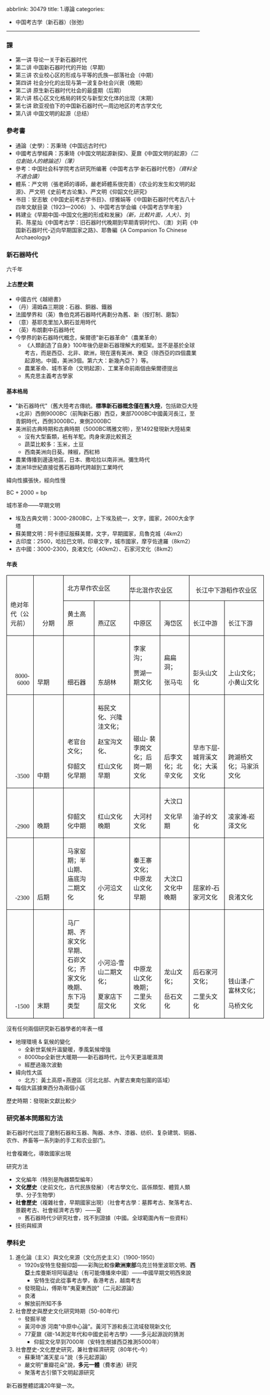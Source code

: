 abbrlink: 30479
title: 1.導論
categories:
  - 中国考古学（新石器）(张弛)
---
### 課

- 第一讲 导论一关于新石器时代
- 第二讲 中国新石器时代的开始（早期）
- 第三讲 农业校心区的形成与平等的氏族—部落社会（中期）
- 第四讲 社会分化的出现与第一波复杂社会兴衰（晚期）
- 第二讲 原生新石器时代社会的最盛期（后期）
- 第六讲 核心区文化格局的转交与新型文化体的出现（末期）
- 第七讲 欧亚视伯下的中国新石器时代—周边地区的考古学文化
- 第八讲 中国文明的起源（总结）

### 參考書

- 通論（史學）：苏秉琦《中国远古时代》
- 中國考古學經典：苏秉琦《中国文明起源新探》、夏鼐《中国文明的起源》*（二位創始人的總論述）（薄）*
- 參考：中国社会科学院考古研究所编著《中国考古学·新石器时代卷》*（資料全不適合讀）*
- 體系：严文明（張老師的導師，嚴老師體系很完善）《农业的发生和文明的起源》、严文明《史前考古论集》、严文明《仰韶文化研究》
- 书目：安志敏《中国史前考古学书目》、缪雅娟等《中国新石器时代考古八十四年文献目录（1923—2006） 》、中国考古学会编《中国考古学年鉴》
- 韩建业《早期中国-中国文化圈的形成和发展》*（新，比較片面，人大）*、刘莉、陈星灿《中国考古学：旧石器时代晚期到早期青铜时代》、（澳）刘莉《中国新石器时代-迈向早期国家之路》、耶魯編《A Companion To Chinese Archaeology》

### 新石器時代

六千年

#### 上古歷史觀

- 中國古代《越絕書》
- （丹）湯姆森三期說：石器、銅器、鐵器
- 法國學界和（英）魯伯克將石器時代再劃分為舊、新（按打制、磨製）
- （意）基耶克里加入銅石並用時代
- （英）布朗劃中石器時代
- 今學界的新石器時代概念，柴爾德"新石器革命"（農業革命）
	- 《人類創造了自身》100年後仍是新石器理解大的框架。並不是基於全球考古，而是西亞、北非、歐洲，現在還有美洲、東亞（除西亞的四個農業起源地。中國，美洲3個。第六大：新幾內亞？）等。
	- 農業革命、城市革命（文明起源）、工業革命前兩個由柴爾德提出
	- 馬克思主義考古學家

#### 基本格局

- "新石器時代"（舊大陸考古傳統。**標準新石器概念僅在舊大陸**，包括歐亞大陸+北非）西側9000BC（前陶新石器）西亞，東部7000BC中國黃河長江，至青銅時代，西側3000BC，東側2000BC
- 美洲前古典時期和古典時期（5000BC瑪雅文明），至1492發現新大陸結束
	- 沒有大型畜類，衹有羊駝。肉身來源比較貧乏
	- 蔬菜比較多：玉米，土豆
	- 西南美洲向日葵。辣椒，西紅柿
- 農業傳播到邊遠地區，日本、撒哈拉以南非洲。彌生時代
- 澳洲18世紀直接從舊石器時代跨越到工業時代

緯向性擴張快，經向性慢

BC + 2000 = bp

城市革命——早期文明

- 埃及古典文明：3000-2800BC，上下埃及統一，文字，國家，2600大金字塔
- 蘇美爾文明：阿卡德征服蘇美爾，文字，早期國家，烏魯克城（4km2）
- 古印度：2500，哈拉巴文明，印章文字，城市國家，摩亨佐達羅（8km2）
- 古中國：3000-2300，良渚文化（40km2）、石家河文化（8km2）

#### 年表

<table class=MsoNormalTable border=0 cellspacing=0 cellpadding=0 width=0
 style='width:503.35pt;border-collapse:collapse'>
 <tr style='height:9.6pt'>
  <td width=57 rowspan=2 valign=bottom style='width:42.65pt;border:solid black 1.0pt;
  padding:3.6pt 7.2pt 3.6pt 7.2pt;height:9.6pt'>
  <p class=MsoNormal align=left style='text-align:left;vertical-align:baseline'><span
  lang=ZH-CN style='font-family:宋体'>绝对年代（</span><span lang=ZH-CN
  style='font-family:宋体'>公元前</span><span lang=ZH-CN style='font-family:宋体'>）</span></p>
  </td>
  <td width=85 rowspan=2 valign=bottom style='width:63.8pt;border:solid black 1.0pt;
  border-left:none;padding:3.6pt 7.2pt 3.6pt 7.2pt;height:9.6pt'>
  <p class=MsoNormal align=center style='text-align:center;vertical-align:baseline'><span
  lang=ZH-CN style='font-family:宋体'>分期</span></p>
  </td>
  <td width=174 colspan=2 valign=bottom style='width:130.15pt;border-top:solid black 1.0pt;
  border-left:none;border-bottom:solid black 1.0pt;border-right:solid windowtext 1.0pt;
  padding:3.6pt 7.2pt 3.6pt 7.2pt;height:9.6pt'>
  <p class=MsoNormal style='vertical-align:baseline'><span lang=ZH-CN
  style='font-family:宋体'>北方旱作农业区</span></p>
  </td>
  <td width=146 colspan=2 valign=bottom style='width:109.4pt;border-top:solid black 1.0pt;
  border-left:none;border-bottom:solid black 1.0pt;border-right:solid windowtext 1.0pt;
  padding:0cm 0cm 0cm 0cm;height:9.6pt'>
  <p class=MsoNormal style='vertical-align:baseline'><span lang=ZH-CN
  style='font-family:宋体'>华北混作农业区</span></p>
  </td>
  <td width=210 colspan=2 valign=bottom style='width:157.35pt;border-top:solid black 1.0pt;
  border-left:none;border-bottom:solid black 1.0pt;border-right:solid windowtext 1.0pt;
  padding:0cm 0cm 0cm 0cm;height:9.6pt'>
  <p class=MsoNormal align=center style='text-align:center;vertical-align:baseline'><span
  lang=ZH-CN style='font-family:宋体'>长江中下游稻作农业区</span></p>
  </td>
 </tr>
 <tr style='height:49.0pt'>
  <td width=76 valign=bottom style='width:2.0cm;border-top:none;border-left:
  none;border-bottom:solid black 1.0pt;border-right:solid black 1.0pt;
  padding:3.6pt 7.2pt 3.6pt 7.2pt;height:49.0pt'>
  <p class=MsoNormal align=left style='text-align:left;vertical-align:baseline'><span
  lang=ZH-CN style='font-family:宋体'>黄土高原</span></p>
  </td>
  <td width=98 valign=bottom style='width:73.45pt;border-top:none;border-left:
  none;border-bottom:solid black 1.0pt;border-right:solid black 1.0pt;
  padding:3.6pt 7.2pt 3.6pt 7.2pt;height:49.0pt'>
  <p class=MsoNormal align=left style='text-align:left;vertical-align:baseline'><span
  lang=ZH-CN style='font-family:宋体'>燕辽区</span></p>
  </td>
  <td width=77 valign=bottom style='width:57.6pt;border-top:none;border-left:
  none;border-bottom:solid black 1.0pt;border-right:solid black 1.0pt;
  padding:3.6pt 7.2pt 3.6pt 7.2pt;height:49.0pt'>
  <p class=MsoNormal align=left style='text-align:left;vertical-align:baseline'><span
  lang=ZH-CN style='font-family:宋体'>中原区</span></p>
  </td>
  <td width=69 valign=bottom style='width:51.8pt;border-top:none;border-left:
  none;border-bottom:solid black 1.0pt;border-right:solid black 1.0pt;
  padding:3.6pt 7.2pt 3.6pt 7.2pt;height:49.0pt'>
  <p class=MsoNormal align=left style='text-align:left;vertical-align:baseline'><span
  lang=ZH-CN style='font-family:宋体'>海岱区</span></p>
  </td>
  <td width=96 valign=bottom style='width:72.3pt;border-top:none;border-left:
  none;border-bottom:solid black 1.0pt;border-right:solid black 1.0pt;
  padding:3.6pt 7.2pt 3.6pt 7.2pt;height:49.0pt'>
  <p class=MsoNormal align=left style='text-align:left;vertical-align:baseline'><span
  lang=ZH-CN style='font-family:宋体'>长江中游</span></p>
  </td>
  <td width=113 valign=bottom style='width:3.0cm;border-top:none;border-left:
  none;border-bottom:solid black 1.0pt;border-right:solid black 1.0pt;
  padding:3.6pt 7.2pt 3.6pt 7.2pt;height:49.0pt'>
  <p class=MsoNormal align=left style='text-align:left;vertical-align:baseline'><span
  lang=ZH-CN style='font-family:宋体'>长江下游</span></p>
  </td>
 </tr>
 <tr style='height:33.9pt'>
  <td width=57 valign=bottom style='width:42.65pt;border:solid black 1.0pt;
  border-top:none;padding:3.6pt 7.2pt 3.6pt 7.2pt;height:33.9pt'>
  <p class=MsoNormal align=right style='text-align:right;vertical-align:baseline'><span
  lang=EN-US style='font-family:宋体'>8000-6000</span></p>
  </td>
  <td width=85 valign=bottom style='width:63.8pt;border-top:none;border-left:
  none;border-bottom:solid black 1.0pt;border-right:solid black 1.0pt;
  padding:3.6pt 7.2pt 3.6pt 7.2pt;height:33.9pt'>
  <p class=MsoNormal align=left style='text-align:left;vertical-align:baseline'><span
  lang=ZH-CN style='font-family:宋体'>早期</span></p>
  </td>
  <td width=76 valign=bottom style='width:2.0cm;border-top:none;border-left:
  none;border-bottom:solid black 1.0pt;border-right:solid black 1.0pt;
  padding:3.6pt 7.2pt 3.6pt 7.2pt;height:33.9pt'>
  <p class=MsoNormal align=left style='text-align:left'><span lang=ZH-CN
  style='font-family:宋体'>细石器</span></p>
  </td>
  <td width=98 valign=bottom style='width:73.45pt;border-top:none;border-left:
  none;border-bottom:solid black 1.0pt;border-right:solid black 1.0pt;
  padding:3.6pt 7.2pt 3.6pt 7.2pt;height:33.9pt'>
  <p class=MsoNormal align=left style='text-align:left;vertical-align:baseline'><span
  lang=ZH-CN style='font-family:宋体'>东胡林</span></p>
  </td>
  <td width=77 valign=bottom style='width:57.6pt;border-top:none;border-left:
  none;border-bottom:solid black 1.0pt;border-right:solid black 1.0pt;
  padding:3.6pt 7.2pt 3.6pt 7.2pt;height:33.9pt'>
  <p class=MsoNormal align=left style='text-align:left'><span lang=ZH-CN
  style='font-family:宋体'>李家沟；</span></p>
  <p class=MsoNormal align=left style='text-align:left'><span lang=ZH-CN
  style='font-family:宋体'>贾湖一期文化</span></p>
  </td>
  <td width=69 valign=bottom style='width:51.8pt;border-top:none;border-left:
  none;border-bottom:solid black 1.0pt;border-right:solid black 1.0pt;
  padding:3.6pt 7.2pt 3.6pt 7.2pt;height:33.9pt'>
  <p class=MsoNormal align=left style='text-align:left'><span lang=ZH-CN
  style='font-family:宋体'>扁扁洞；</span></p>
  <p class=MsoNormal align=left style='text-align:left'><span lang=ZH-CN
  style='font-family:宋体'>张马屯</span></p>
  </td>
  <td width=96 valign=bottom style='width:72.3pt;border-top:none;border-left:
  none;border-bottom:solid black 1.0pt;border-right:solid black 1.0pt;
  padding:3.6pt 7.2pt 3.6pt 7.2pt;height:33.9pt'>
  <p class=MsoNormal align=left style='text-align:left;punctuation-wrap:simple;
  vertical-align:baseline'><span lang=ZH-CN style='font-family:宋体'>彭头山文化</span></p>
  </td>
  <td width=113 valign=bottom style='width:3.0cm;border-top:none;border-left:
  none;border-bottom:solid black 1.0pt;border-right:solid black 1.0pt;
  padding:3.6pt 7.2pt 3.6pt 7.2pt;height:33.9pt'>
  <p class=MsoNormal align=left style='margin-top:2.9pt;text-align:left;
  vertical-align:baseline'><span lang=ZH-CN style='font-family:宋体'>上山文化；小黄山文化</span></p>
  </td>
 </tr>
 <tr style='height:64.25pt'>
  <td width=57 valign=bottom style='width:42.65pt;border:solid black 1.0pt;
  border-top:none;padding:3.6pt 7.2pt 3.6pt 7.2pt;height:64.25pt'>
  <p class=MsoNormal align=right style='text-align:right;vertical-align:baseline'><span
  lang=EN-US style='font-family:宋体'>-3500</span></p>
  </td>
  <td width=85 valign=bottom style='width:63.8pt;border-top:none;border-left:
  none;border-bottom:solid black 1.0pt;border-right:solid black 1.0pt;
  padding:3.6pt 7.2pt 3.6pt 7.2pt;height:64.25pt'>
  <p class=MsoNormal align=left style='text-align:left;vertical-align:baseline'><span
  lang=ZH-CN style='font-family:宋体'>中期</span></p>
  </td>
  <td width=76 valign=bottom style='width:2.0cm;border-top:none;border-left:
  none;border-bottom:solid black 1.0pt;border-right:solid black 1.0pt;
  padding:3.6pt 7.2pt 3.6pt 7.2pt;height:64.25pt'>
  <p class=MsoNormal align=left style='text-align:left;vertical-align:baseline'><span
  lang=ZH-CN style='font-family:宋体'>老官台文化；</span></p>
  <p class=MsoNormal align=left style='text-align:left;vertical-align:baseline'><span
  lang=ZH-CN style='font-family:宋体'>仰韶文化早期</span></p>
  </td>
  <td width=98 valign=bottom style='width:73.45pt;border-top:none;border-left:
  none;border-bottom:solid black 1.0pt;border-right:solid black 1.0pt;
  padding:3.6pt 7.2pt 3.6pt 7.2pt;height:64.25pt'>
  <p class=MsoNormal align=left style='text-align:left;vertical-align:baseline'><span
  lang=ZH-CN style='font-family:宋体'>裕民文化、兴隆洼文化；</span><span lang=ZH-CN
  style='font-family:宋体'> </span></p>
  <p class=MsoNormal align=left style='text-align:left;punctuation-wrap:simple;
  vertical-align:baseline'><span lang=ZH-CN style='font-family:宋体'>赵宝沟文化、</span></p>
  <p class=MsoNormal align=left style='text-align:left;punctuation-wrap:simple;
  vertical-align:baseline'><span lang=ZH-CN style='font-family:宋体'>红山文化早期</span></p>
  </td>
  <td width=77 valign=bottom style='width:57.6pt;border-top:none;border-left:
  none;border-bottom:solid black 1.0pt;border-right:solid black 1.0pt;
  padding:3.6pt 7.2pt 3.6pt 7.2pt;height:64.25pt'>
  <p class=MsoNormal align=left style='text-align:left;vertical-align:baseline'><span
  lang=ZH-CN style='font-family:宋体'>磁山</span><span lang=EN-US style='font-family:
  宋体'>- </span><span lang=ZH-CN style='font-family:宋体'>裴李岗文化；后岗一期文化</span></p>
  </td>
  <td width=69 valign=bottom style='width:51.8pt;border-top:none;border-left:
  none;border-bottom:solid black 1.0pt;border-right:solid black 1.0pt;
  padding:3.6pt 7.2pt 3.6pt 7.2pt;height:64.25pt'>
  <p class=MsoNormal align=left style='text-align:left;vertical-align:baseline'><span
  lang=ZH-CN style='font-family:宋体'>后李文化；北辛文化</span><span lang=ZH-CN
  style='font-family:宋体'> </span></p>
  </td>
  <td width=96 valign=bottom style='width:72.3pt;border-top:none;border-left:
  none;border-bottom:solid black 1.0pt;border-right:solid black 1.0pt;
  padding:3.6pt 7.2pt 3.6pt 7.2pt;height:64.25pt'>
  <p class=MsoNormal align=left style='text-align:left;vertical-align:baseline'><span
  lang=ZH-CN style='font-family:宋体'>早市下层</span><span lang=EN-US
  style='font-family:宋体'>-</span><span lang=ZH-CN style='font-family:宋体'>城背溪文化；大溪文化</span></p>
  </td>
  <td width=113 valign=bottom style='width:3.0cm;border-top:none;border-left:
  none;border-bottom:solid black 1.0pt;border-right:solid black 1.0pt;
  padding:3.6pt 7.2pt 3.6pt 7.2pt;height:64.25pt'>
  <p class=MsoNormal align=left style='text-align:left;vertical-align:baseline'><span
  lang=ZH-CN style='font-family:宋体'>跨湖桥文化；马家浜文化</span><span lang=ZH-CN
  style='font-family:宋体'> </span></p>
  </td>
 </tr>
 <tr style='height:60.0pt'>
  <td width=57 valign=bottom style='width:42.65pt;border:solid black 1.0pt;
  border-top:none;padding:3.6pt 7.2pt 3.6pt 7.2pt;height:60.0pt'>
  <p class=MsoNormal align=right style='text-align:right;vertical-align:baseline'><span
  lang=EN-US style='font-family:宋体'>-2900</span></p>
  </td>
  <td width=85 valign=bottom style='width:63.8pt;border-top:none;border-left:
  none;border-bottom:solid black 1.0pt;border-right:solid black 1.0pt;
  padding:3.6pt 7.2pt 3.6pt 7.2pt;height:60.0pt'>
  <p class=MsoNormal align=left style='text-align:left;vertical-align:baseline'><span
  lang=ZH-CN style='font-family:宋体'>晚期</span></p>
  </td>
  <td width=76 valign=bottom style='width:2.0cm;border-top:none;border-left:
  none;border-bottom:solid black 1.0pt;border-right:solid black 1.0pt;
  padding:3.6pt 7.2pt 3.6pt 7.2pt;height:60.0pt'>
  <p class=MsoNormal align=left style='text-align:left;vertical-align:baseline'><span
  lang=ZH-CN style='font-family:宋体'>仰韶文化</span><span lang=ZH-CN
  style='font-family:宋体'>中期</span></p>
  </td>
  <td width=98 valign=bottom style='width:73.45pt;border-top:none;border-left:
  none;border-bottom:solid black 1.0pt;border-right:solid black 1.0pt;
  padding:3.6pt 7.2pt 3.6pt 7.2pt;height:60.0pt'>
  <p class=MsoNormal align=left style='text-align:left;vertical-align:baseline'><span
  lang=ZH-CN style='font-family:宋体'>红山文化晚期</span></p>
  </td>
  <td width=77 valign=bottom style='width:57.6pt;border-top:none;border-left:
  none;border-bottom:solid black 1.0pt;border-right:solid black 1.0pt;
  padding:3.6pt 7.2pt 3.6pt 7.2pt;height:60.0pt'>
  <p class=MsoNormal align=left style='text-align:left;punctuation-wrap:simple;
  vertical-align:baseline'><span lang=ZH-CN style='font-family:宋体'>大河村文化</span></p>
  </td>
  <td width=69 valign=bottom style='width:51.8pt;border-top:none;border-left:
  none;border-bottom:solid black 1.0pt;border-right:solid black 1.0pt;
  padding:3.6pt 7.2pt 3.6pt 7.2pt;height:60.0pt'>
  <p class=MsoNormal align=left style='text-align:left;punctuation-wrap:simple;
  vertical-align:baseline'><span lang=ZH-CN style='font-family:宋体'>大汶口</span><span
  lang=ZH-CN style='font-family:宋体'> </span></p>
  <p class=MsoNormal align=left style='text-align:left;punctuation-wrap:simple;
  vertical-align:baseline'><span lang=ZH-CN style='font-family:宋体'>文化早期</span></p>
  </td>
  <td width=96 valign=bottom style='width:72.3pt;border-top:none;border-left:
  none;border-bottom:solid black 1.0pt;border-right:solid black 1.0pt;
  padding:3.6pt 7.2pt 3.6pt 7.2pt;height:60.0pt'>
  <p class=MsoNormal align=left style='text-align:left;punctuation-wrap:simple;
  vertical-align:baseline'><span lang=ZH-CN style='font-family:宋体'>油子岭文化</span></p>
  </td>
  <td width=113 valign=bottom style='width:3.0cm;border-top:none;border-left:
  none;border-bottom:solid black 1.0pt;border-right:solid black 1.0pt;
  padding:3.6pt 7.2pt 3.6pt 7.2pt;height:60.0pt'>
  <p class=MsoNormal align=left style='text-align:left;punctuation-wrap:simple;
  vertical-align:baseline'><span lang=ZH-CN style='font-family:宋体'>凌家滩</span><span
  lang=EN-US style='font-family:宋体'>-</span><span lang=ZH-CN style='font-family:
  宋体'>崧泽文化</span></p>
  </td>
 </tr>
 <tr style='height:60.0pt'>
  <td width=57 valign=bottom style='width:42.65pt;border:solid black 1.0pt;
  border-top:none;padding:3.6pt 7.2pt 3.6pt 7.2pt;height:60.0pt'>
  <p class=MsoNormal align=right style='text-align:right;vertical-align:baseline'><span
  lang=EN-US style='font-family:宋体'>-2300</span></p>
  </td>
  <td width=85 valign=bottom style='width:63.8pt;border-top:none;border-left:
  none;border-bottom:solid black 1.0pt;border-right:solid black 1.0pt;
  padding:3.6pt 7.2pt 3.6pt 7.2pt;height:60.0pt'>
  <p class=MsoNormal align=left style='text-align:left;vertical-align:baseline'><span
  lang=ZH-CN style='font-family:宋体'>后期</span></p>
  </td>
  <td width=76 valign=bottom style='width:2.0cm;border-top:none;border-left:
  none;border-bottom:solid black 1.0pt;border-right:solid black 1.0pt;
  padding:3.6pt 7.2pt 3.6pt 7.2pt;height:60.0pt'>
  <p class=MsoNormal align=left style='text-align:left;vertical-align:baseline'><span
  lang=ZH-CN style='font-family:宋体'>马家窑期；半山期、庙底沟二期文化</span></p>
  </td>
  <td width=98 valign=bottom style='width:73.45pt;border-top:none;border-left:
  none;border-bottom:solid black 1.0pt;border-right:solid black 1.0pt;
  padding:3.6pt 7.2pt 3.6pt 7.2pt;height:60.0pt'>
  <p class=MsoNormal align=left style='text-align:left;vertical-align:baseline'><span
  lang=ZH-CN style='font-family:宋体'>小河沿文化</span></p>
  </td>
  <td width=77 valign=bottom style='width:57.6pt;border-top:none;border-left:
  none;border-bottom:solid black 1.0pt;border-right:solid black 1.0pt;
  padding:3.6pt 7.2pt 3.6pt 7.2pt;height:60.0pt'>
  <p class=MsoNormal align=left style='text-align:left;punctuation-wrap:simple;
  vertical-align:baseline'><span lang=ZH-CN style='font-family:宋体'>秦王寨文化；中原龙山文化早期</span></p>
  </td>
  <td width=69 valign=bottom style='width:51.8pt;border-top:none;border-left:
  none;border-bottom:solid black 1.0pt;border-right:solid black 1.0pt;
  padding:3.6pt 7.2pt 3.6pt 7.2pt;height:60.0pt'>
  <p class=MsoNormal align=left style='text-align:left;punctuation-wrap:simple;
  vertical-align:baseline'><span lang=ZH-CN style='font-family:宋体'>大汶口文化中晚期</span></p>
  </td>
  <td width=96 valign=bottom style='width:72.3pt;border-top:none;border-left:
  none;border-bottom:solid black 1.0pt;border-right:solid black 1.0pt;
  padding:3.6pt 7.2pt 3.6pt 7.2pt;height:60.0pt'>
  <p class=MsoNormal align=left style='text-align:left;vertical-align:baseline'><span
  lang=ZH-CN style='font-family:宋体'>屈家岭</span><span lang=EN-US
  style='font-family:宋体'>-</span><span lang=ZH-CN style='font-family:宋体'>石家河文化</span></p>
  </td>
  <td width=113 valign=bottom style='width:3.0cm;border-top:none;border-left:
  none;border-bottom:solid black 1.0pt;border-right:solid black 1.0pt;
  padding:3.6pt 7.2pt 3.6pt 7.2pt;height:60.0pt'>
  <p class=MsoNormal align=left style='text-align:left;punctuation-wrap:simple;
  vertical-align:baseline'><span lang=ZH-CN style='font-family:宋体'>良渚文化</span></p>
  </td>
 </tr>
 <tr style='height:40.4pt'>
  <td width=57 valign=bottom style='width:42.65pt;border:solid black 1.0pt;
  border-top:none;padding:3.6pt 7.2pt 3.6pt 7.2pt;height:40.4pt'>
  <p class=MsoNormal align=right style='text-align:right;vertical-align:baseline'><span
  lang=EN-US style='font-family:宋体'>-1500</span></p>
  </td>
  <td width=85 valign=bottom style='width:63.8pt;border-top:none;border-left:
  none;border-bottom:solid black 1.0pt;border-right:solid black 1.0pt;
  padding:3.6pt 7.2pt 3.6pt 7.2pt;height:40.4pt'>
  <p class=MsoNormal align=left style='text-align:left;vertical-align:baseline'><span
  lang=ZH-CN style='font-family:宋体'>末期</span></p>
  </td>
  <td width=76 valign=bottom style='width:2.0cm;border-top:none;border-left:
  none;border-bottom:solid black 1.0pt;border-right:solid black 1.0pt;
  padding:3.6pt 7.2pt 3.6pt 7.2pt;height:40.4pt'>
  <p class=MsoNormal align=left style='text-align:left;vertical-align:baseline'><span
  lang=ZH-CN style='font-family:宋体'>马厂期、齐家文化早期、石峁文化；齐家文化晚期、东下冯类型</span></p>
  </td>
  <td width=98 valign=bottom style='width:73.45pt;border-top:none;border-left:
  none;border-bottom:solid black 1.0pt;border-right:solid black 1.0pt;
  padding:3.6pt 7.2pt 3.6pt 7.2pt;height:40.4pt'>
  <p class=MsoNormal align=left style='text-align:left;vertical-align:baseline'><span
  lang=ZH-CN style='font-family:宋体'>小河沿</span><span lang=EN-US
  style='font-family:宋体'>-</span><span lang=ZH-CN style='font-family:宋体'>雪山二期文化；</span></p>
  <p class=MsoNormal align=left style='text-align:left;vertical-align:baseline'><span
  lang=ZH-CN style='font-family:宋体'>夏家店下层文化</span></p>
  </td>
  <td width=77 valign=bottom style='width:57.6pt;border-top:none;border-left:
  none;border-bottom:solid black 1.0pt;border-right:solid black 1.0pt;
  padding:3.6pt 7.2pt 3.6pt 7.2pt;height:40.4pt'>
  <p class=MsoNormal align=left style='margin-top:2.9pt;text-align:left;
  vertical-align:baseline'><span lang=ZH-CN style='font-family:宋体'>中原龙山文化晚期；二里头文化</span></p>
  </td>
  <td width=69 valign=bottom style='width:51.8pt;border-top:none;border-left:
  none;border-bottom:solid black 1.0pt;border-right:solid black 1.0pt;
  padding:3.6pt 7.2pt 3.6pt 7.2pt;height:40.4pt'>
  <p class=MsoNormal align=left style='text-align:left;vertical-align:baseline'><span
  lang=ZH-CN style='font-family:宋体'>龙山文化；</span></p>
  <p class=MsoNormal align=left style='text-align:left;vertical-align:baseline'><span
  lang=ZH-CN style='font-family:宋体'>岳石文化</span></p>
  </td>
  <td width=96 valign=bottom style='width:72.3pt;border-top:none;border-left:
  none;border-bottom:solid black 1.0pt;border-right:solid black 1.0pt;
  padding:3.6pt 7.2pt 3.6pt 7.2pt;height:40.4pt'>
  <p class=MsoNormal align=left style='text-align:left;vertical-align:baseline'><span
  lang=ZH-CN style='font-family:宋体'>后石家河文化；</span></p>
  <p class=MsoNormal align=left style='text-align:left;vertical-align:baseline'><span
  lang=ZH-CN style='font-family:宋体'>二里头文化</span></p>
  </td>
  <td width=113 valign=bottom style='width:3.0cm;border-top:none;border-left:
  none;border-bottom:solid black 1.0pt;border-right:solid black 1.0pt;
  padding:3.6pt 7.2pt 3.6pt 7.2pt;height:40.4pt'>
  <p class=MsoNormal align=left style='margin-top:2.9pt;text-align:left;
  vertical-align:baseline'><span lang=ZH-CN style='font-family:宋体'>钱山漾</span><span
  lang=EN-US style='font-family:宋体'>-</span><span lang=ZH-CN style='font-family:
  宋体'>广富林</span><span lang=ZH-CN style='font-family:宋体'>文化；</span></p>
  <p class=MsoNormal align=left style='margin-top:2.9pt;text-align:left;
  vertical-align:baseline'><span lang=ZH-CN style='font-family:宋体'>马桥文化</span></p>
  </td>
 </tr>
</table>

沒有任何兩個研究新石器學者的年表一樣

- 地理環境 & 氣候的變化
	- 全新世氣候升溫變暖，季風氣候增強
	- 8000bp全新世大暖期——新石器時代，比今天更溫暖濕潤
	- 經歷過幾次波動
- 緯向性大區
	- 北方：黃土高原+燕遼區（河北北部、內蒙古東南包圍的區域）
- 每個大區據東西分為兩個小區

歷史時期：發現新文獻比較少

### 研究基本問題和方法

新石器时代出现了磨制石器和玉器、陶器、木作、漆器、纺织、复杂建筑、铜器、农作、养畜等一系列新的手工和农业部门。

社會複雜化，導致國家出現

研究方法

- 文化編年（特別是陶器類型編年）
- **文化歷史**（史前文化，古代民族發展）（考古學文化、區係類型、體質人類學、分子生物學）
- **社會歷史**（複雜社會，早期國家出現）（社會考古學：墓葬考古、聚落考古、景觀考古、社會經濟考古學）——夏
	- 舊石器時代少研究社會，找不到證據（中國。全球範圍內有一些資料）
- 技術與經濟

### 學科史

1. 進化論（主义）與文化來源（文化历史主义）（1900-1950）
	- 1920s安特生發掘仰韶——彩陶比較像**歐洲東部**乌克兰特里波耶文明、**西亞**土库曼斯坦阿瑙遺址（有可能傳播來中國）——中國早期文明西來說
		- 安特生從此從事考古學，香港考古，越南考古
	- 發現龍山，傅斯年"夷夏東西說"（二元起源論）
	- 良渚
	- 解放前所知不多
1. 社會歷史與歷史文化研究時期（50-80年代）
	- 發掘半坡
	- 黃河中游 河南"中原中心論"。黃河下游和長江流域發現新文化
	- 77夏鼐《碳-14測定年代和中國史前考古學》——多元起源說的猜測
		- 仰韶文化早到7000年（安特生根據西亞推測5000年）
3. 社會歷史-文化歷史研究，兼社會經濟研究（80年代-今）
	- 蘇秉琦"滿天星斗"說（多元起源論）
	- 嚴文明"重瓣花朵"說，**多元一體**（費孝通）研究
	- 聚落考古引領下文明起源研究

新石器整體認識20年變一次。